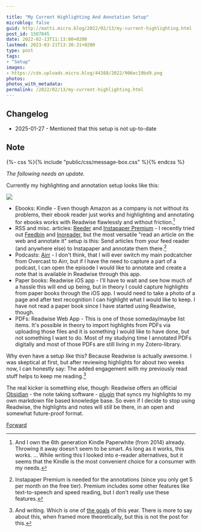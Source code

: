 ```yaml
---

title: "My Current Highlighting And Annotation Setup"
microblog: false
guid: http://matti.micro.blog/2022/02/13/my-current-highlighting.html
post_id: 1507845
date: 2022-02-13T11:13:00+0200
lastmod: 2023-03-21T13:38:31+0200
type: post
tags:
- "Setup"
images:
- https://cdn.uploads.micro.blog/44388/2022/906ec19bd9.png
photos:
photos_with_metadata:
permalink: /2022/02/13/my-current-highlighting.html
---
```


## Changelog

- 2025-01-27 - Mentioned that this setup is not up-to-date

## Note

{%- css %}{% include "public/css/message-box.css" %}{% endcss %}
<div class="message-box">
  <p>
    <em>The following needs an update.</em>
  </p>
</div>

Currently my highlighting and annotation setup looks like this:

![](/media/uploads/2022/906ec19bd9.png)

- Ebooks: Kindle - Even though Amazon as a company is not without its problems, their ebook reader just works and highlighting and annotating for ebooks works with Readwise flawlessly and without friction.[^1]
- RSS and misc. articles: [Reeder](Reeder) and [Instapaper Premium](https://www.instapaper.com/premium) - I recently tried out [Feedbin](https://feedbin.com) and [Inoreader](https://www.inoreader.com), but the most versatile "read an article on the web and annotate it" setup is this: Send articles from your feed reader (and anywhere else) to Instapaper and annotate them there.[^2]
- Podcasts: [Airr](https://www.airr.io) - I don't think, that I will ever switch my main podcatcher from Overcast to Airr, but if I have the need to capture a part of a podcast, I can open the episode I would like to annotate and create a note that is available in Readwise through this app.
- Paper books: Readwise iOS app - I'll have to wait and see how much of a hassle this will end up being, but in theory I could capture highlights from paper books through the iOS app. I would need to take a photo of a page and after text recognition I can highlight what I would like to keep. I have not read a paper book since I have started using Readwise, though.
- PDFs: Readwise Web App - This is one of those someday/maybe list items. It's possible in theory to import highlights from PDFs via uploading those files and it is something I would like to have done, but not something I want to do. Most of my studying time I annotated PDFs digitally and most of those PDFs are still living in my Zotero-library.

Why even have a setup like this? Because Readwise is actually awesome. I was skeptical at first, but after reviewing highlights for about two weeks now, I can honestly say: The added engagement with my previously read stuff helps to keep me reading.[^3]

The real kicker is something else, though: Readwise offers an official [Obsidian](/2022/02/27/good-apps-obsidian.html) - the note taking software - [plugin](https://github.com/readwiseio/obsidian-readwise) that syncs my highlights to my own markdown file based knowledge base. So even if I decide to stop using Readwise, the highlights and notes will still be there, in an open and somewhat future-proof format.

[^1]: And I own the 6th generation Kindle Paperwhite (from 2014) already. Throwing it away doesn't seem to be smart. As long as it works, this works. … While writing this I looked into e-reader alternatives, but it seems that the Kindle is  the most convenient choice for a consumer with my needs.
[^2]: Instapaper Premium is needed for the annotations (since you only get 5 per month on the free tier). Premium includes some other features like text-to-speech and speed reading, but I don't really use these features.
[^3]: And writing. Which is one of [the goals](/2022/02/02/goalsandideas.html) of this year. There is more to say about this, when framed more theoretically, but this is not the post for this.

[Forward](/2022/12/18/i-dont-want.html)
